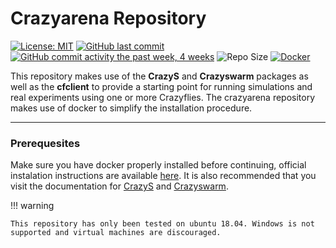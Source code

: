 # Crazyarena Repository

[![License: MIT](https://img.shields.io/badge/License-MIT-yellow.svg)](https://opensource.org/licenses/MIT?style=flat)
[![GitHub last commit](https://img.shields.io/github/last-commit/hardtekpt/crazyarena/master?style=flat)]()
[![GitHub commit activity the past week, 4 weeks](https://img.shields.io/github/commit-activity/m/hardtekpt/crazyarena/master?style=flat)]()
![Repo Size](https://img.shields.io/github/repo-size/hardtekpt/crazyarena?style=flat)
[![Docker](https://badges.aleen42.com/src/docker.svg)](https://docs.docker.com/)

This repository makes use of the **CrazyS** and **Crazyswarm** packages as well as the **cfclient** to provide a starting point for running simulations and real experiments using one or more Crazyflies. The crazyarena repository makes use of docker to simplify the installation procedure.

---
### Prerequesites

Make sure you have docker properly installed before continuing, official instalation instructions are available [here](https://docs.docker.com/get-docker/). It is also recommended that you visit the documentation for [CrazyS](https://github.com/gsilano/CrazyS/wiki) and [Crazyswarm](https://crazyswarm.readthedocs.io/en/latest/index.html).

!!! warning

    This repository has only been tested on ubuntu 18.04. Windows is not supported and virtual machines are discouraged.